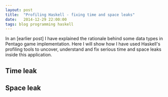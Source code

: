 ```yaml
---
layout: post
title:  "Profiling Haskell - fixing time and space leaks"
date:   2014-12-29 22:00:00
tags: blog programming haskell
---
```

In an [earlier post] I have explained the rationale behind some data types in
Pentago game implementation. Here I will show how I have used Haskell's
profiling tools to uncover, understand and fix serious time and space leaks
inside this application. 

Time leak
---------

Space leak
----------
